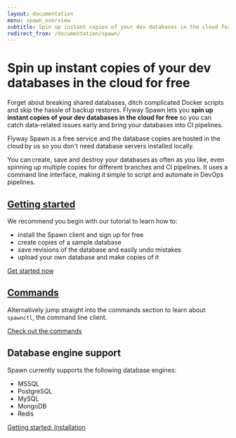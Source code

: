 ```yaml
---
layout: documentation
menu: spawn_overview
subtitle: Spin up instant copies of your dev databases in the cloud for free
redirect_from: /documentation/spawn/
---
```


# Spin up instant copies of your dev databases in the cloud for free

Forget about breaking shared databases, ditch complicated Docker scripts and skip the hassle of backup restores. Flyway Spawn lets you **spin up instant copies of your dev databases in the cloud for free** so you can catch data-related issues early and bring your databases into CI pipelines.

Flyway Spawn is a free service and the database copies are hosted in the cloud by us so you don't need database servers installed locally.

You can create, save and destroy your databases as often as you like, even spinning up multiple copies for different branches and CI pipelines. It uses a command line interface, making it simple to script and automate in DevOps pipelines. 

## [Getting started](/documentation/spawn/firststeps/installation)

We recommend you begin with our tutorial to learn how to:

* install the Spawn client and sign up for free
* create copies of a sample database
* save revisions of the database and easily undo mistakes
* upload your own database and make copies of it

[Get started now](/documentation/spawn/firststeps/installation)

## [Commands](https://docs.spawn.cc/commands/spawnctl?utm_source=flyway&utm_medium=docs&utm_campaign=spawn_overview&utm_id=flyway)

Alternatively jump straight into the commands section to learn about `spawnctl`, the command line client.

[Check out the commands](https://docs.spawn.cc/commands/spawnctl?utm_source=flyway&utm_medium=docs&utm_campaign=spawn_overview&utm_id=flyway)

## Database engine support

Spawn currently supports the following database engines:

* MSSQL
* PostgreSQL
* MySQL
* MongoDB
* Redis

<a href="/documentation/spawn/firststeps/getting-started-installation"
        class="btn btn-primary">Getting started: Installation <i class="fa fa-arrow-right"></i></a>

